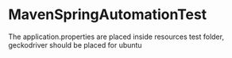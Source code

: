 # MavenSpringAutomationTest
The application.properties are placed inside resources test folder, geckodriver should be placed for ubuntu

